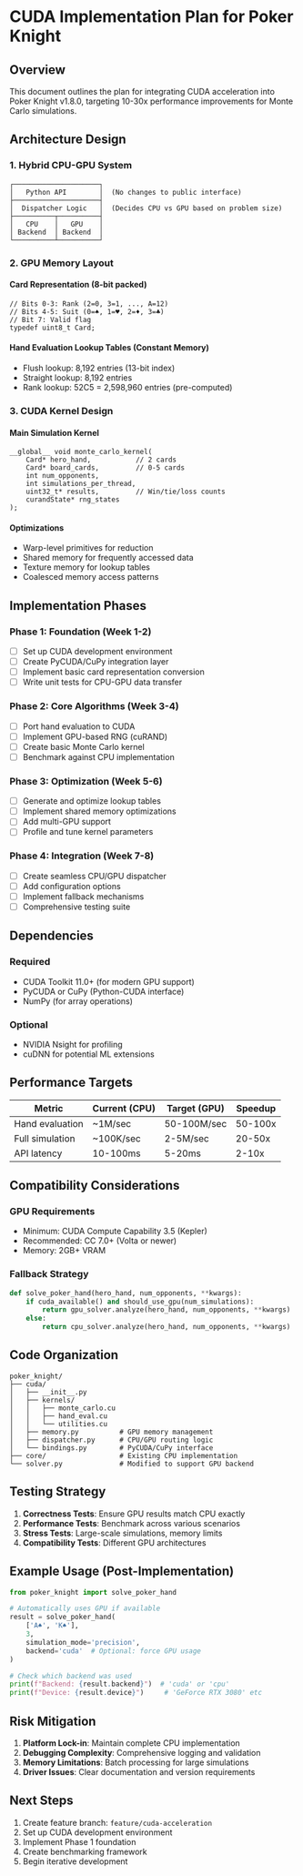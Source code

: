 # CUDA Implementation Plan for Poker Knight

## Overview

This document outlines the plan for integrating CUDA acceleration into Poker Knight v1.8.0, targeting 10-30x performance improvements for Monte Carlo simulations.

## Architecture Design

### 1. Hybrid CPU-GPU System

```
┌─────────────────────┐
│   Python API        │  (No changes to public interface)
├─────────────────────┤
│  Dispatcher Logic   │  (Decides CPU vs GPU based on problem size)
├──────────┬──────────┤
│   CPU    │   GPU    │
│ Backend  │ Backend  │
└──────────┴──────────┘
```

### 2. GPU Memory Layout

#### Card Representation (8-bit packed)
```cuda
// Bits 0-3: Rank (2=0, 3=1, ..., A=12)
// Bits 4-5: Suit (0=♠, 1=♥, 2=♦, 3=♣)
// Bit 7: Valid flag
typedef uint8_t Card;
```

#### Hand Evaluation Lookup Tables (Constant Memory)
- Flush lookup: 8,192 entries (13-bit index)
- Straight lookup: 8,192 entries
- Rank lookup: 52C5 = 2,598,960 entries (pre-computed)

### 3. CUDA Kernel Design

#### Main Simulation Kernel
```cuda
__global__ void monte_carlo_kernel(
    Card* hero_hand,           // 2 cards
    Card* board_cards,         // 0-5 cards
    int num_opponents,
    int simulations_per_thread,
    uint32_t* results,         // Win/tie/loss counts
    curandState* rng_states
);
```

#### Optimizations
- Warp-level primitives for reduction
- Shared memory for frequently accessed data
- Texture memory for lookup tables
- Coalesced memory access patterns

## Implementation Phases

### Phase 1: Foundation (Week 1-2)
- [ ] Set up CUDA development environment
- [ ] Create PyCUDA/CuPy integration layer
- [ ] Implement basic card representation conversion
- [ ] Write unit tests for CPU-GPU data transfer

### Phase 2: Core Algorithms (Week 3-4)
- [ ] Port hand evaluation to CUDA
- [ ] Implement GPU-based RNG (cuRAND)
- [ ] Create basic Monte Carlo kernel
- [ ] Benchmark against CPU implementation

### Phase 3: Optimization (Week 5-6)
- [ ] Generate and optimize lookup tables
- [ ] Implement shared memory optimizations
- [ ] Add multi-GPU support
- [ ] Profile and tune kernel parameters

### Phase 4: Integration (Week 7-8)
- [ ] Create seamless CPU/GPU dispatcher
- [ ] Add configuration options
- [ ] Implement fallback mechanisms
- [ ] Comprehensive testing suite

## Dependencies

### Required
- CUDA Toolkit 11.0+ (for modern GPU support)
- PyCUDA or CuPy (Python-CUDA interface)
- NumPy (for array operations)

### Optional
- NVIDIA Nsight for profiling
- cuDNN for potential ML extensions

## Performance Targets

| Metric | Current (CPU) | Target (GPU) | Speedup |
|--------|--------------|--------------|---------|
| Hand evaluation | ~1M/sec | 50-100M/sec | 50-100x |
| Full simulation | ~100K/sec | 2-5M/sec | 20-50x |
| API latency | 10-100ms | 5-20ms | 2-10x |

## Compatibility Considerations

### GPU Requirements
- Minimum: CUDA Compute Capability 3.5 (Kepler)
- Recommended: CC 7.0+ (Volta or newer)
- Memory: 2GB+ VRAM

### Fallback Strategy
```python
def solve_poker_hand(hero_hand, num_opponents, **kwargs):
    if cuda_available() and should_use_gpu(num_simulations):
        return gpu_solver.analyze(hero_hand, num_opponents, **kwargs)
    else:
        return cpu_solver.analyze(hero_hand, num_opponents, **kwargs)
```

## Code Organization

```
poker_knight/
├── cuda/
│   ├── __init__.py
│   ├── kernels/
│   │   ├── monte_carlo.cu
│   │   ├── hand_eval.cu
│   │   └── utilities.cu
│   ├── memory.py          # GPU memory management
│   ├── dispatcher.py      # CPU/GPU routing logic
│   └── bindings.py        # PyCUDA/CuPy interface
├── core/                  # Existing CPU implementation
└── solver.py              # Modified to support GPU backend
```

## Testing Strategy

1. **Correctness Tests**: Ensure GPU results match CPU exactly
2. **Performance Tests**: Benchmark across various scenarios
3. **Stress Tests**: Large-scale simulations, memory limits
4. **Compatibility Tests**: Different GPU architectures

## Example Usage (Post-Implementation)

```python
from poker_knight import solve_poker_hand

# Automatically uses GPU if available
result = solve_poker_hand(
    ['A♠', 'K♠'], 
    3,
    simulation_mode='precision',
    backend='cuda'  # Optional: force GPU usage
)

# Check which backend was used
print(f"Backend: {result.backend}")  # 'cuda' or 'cpu'
print(f"Device: {result.device}")     # 'GeForce RTX 3080' etc
```

## Risk Mitigation

1. **Platform Lock-in**: Maintain complete CPU implementation
2. **Debugging Complexity**: Comprehensive logging and validation
3. **Memory Limitations**: Batch processing for large simulations
4. **Driver Issues**: Clear documentation and version requirements

## Next Steps

1. Create feature branch: `feature/cuda-acceleration`
2. Set up CUDA development environment
3. Implement Phase 1 foundation
4. Create benchmarking framework
5. Begin iterative development